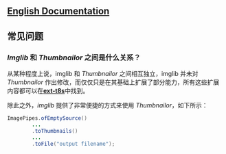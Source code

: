 
[**English Documentation**](FAQ.md)
---

## 常见问题

### *Imglib* 和 *Thumbnailor* 之间是什么关系？

从某种程度上说，imglib 和 *Thumbnailor* 之间相互独立，imglib 并未对 *Thumbnailor* 作出修改，而仅仅只是在其基础上扩展了部分能力，所有这些扩展内容都可以在[**ext-t8s**](/ext-t8s)中找到。

除此之外，*imglib* 提供了非常便捷的方式来使用 *Thumbnailor*，如下所示：
```java
ImagePipes.ofEmptySource()
        ...  
        .toThumbnails()
        ...
        .toFile("output filename");
```
